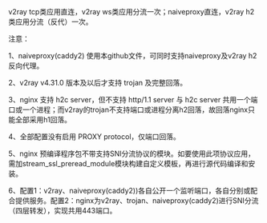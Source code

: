 v2ray tcp类应用直连，v2ray ws类应用分流一次；naiveproxy直连，v2ray h2类应用分流（反代）一次。

注意：

1、naiveproxy(caddy2) 使用本github文件，可同时支持naiveproxy及v2ray h2反向代理。

2、v2ray v4.31.0 版本及以后才支持 trojan 及完整回落。

3、nginx 支持 h2c server，但不支持 http/1.1 server 与 h2c server 共用一个端口或一个进程；而v2ray的trojan不支持端口或进程分离h2回落，故回落nginx只能全部采用h1回落。

4、全部配置没有启用 PROXY protocol，仅端口回落。

5、nginx 预编译程序包不带支持SNI分流协议的模块。如要使用此项协议应用，需加stream_ssl_preread_module模块构建自定义模板，再进行源代码编译和安装。

6、配置1：v2ray、naiveproxy(caddy2))各自公开一个监听端口，各自分别或配合提供服务。配置2：nginx为v2ray、trojan、naiveproxy(caddy2)进行SNI分流（四层转发），实现共用443端口。
